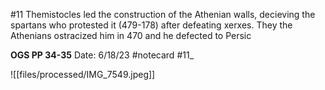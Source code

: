 #11 Themistocles led the construction of the Athenian walls, decieving the spartans who protested it (479-178) after defeating xerxes. They the Athenians ostracized him in 470 and he defected to Persic


**OGS PP 34-35** 
Date: 6/18/23
 #notecard
 #11_ 

![[files/processed/IMG_7549.jpeg]]